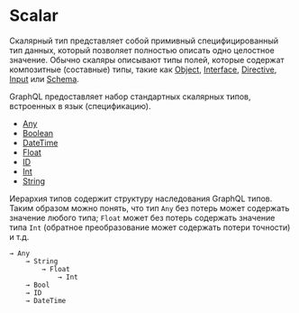 # Scalar

Скалярный тип представляет собой примивный специфицированный тип данных, который позволяет полностью 
описать одно целостное значение. Обычно скаляры описывают типы полей, которые содержат композитные 
(составные) типы, такие как 
[Object](/sdl/object), 
[Interface](/sdl/interface), 
[Directive](/sdl/directive), 
[Input](/sdl/input) или 
[Schema](/sdl/schema).


GraphQL предоставляет набор стандартных скалярных типов, встроенных в язык (спецификацию).

- [Any](/sdl/scalar/any)
- [Boolean](/sdl/scalar/boolean)
- [DateTime](/sdl/scalar/date-time)
- [Float](/sdl/scalar/float)
- [ID](/sdl/scalar/id)
- [Int](/sdl/scalar/int)
- [String](/sdl/scalar/string)

Иерархия типов содержит структуру наследования GraphQL типов. Таким образом можно понять, 
что тип `Any` без потерь может содержать значение любого типа; `Float` может без потерь 
содержать значение типа `Int` (обратное преобразование может содержать потери точности) и т.д.  

```accord
→ Any
    → String
        → Float
            → Int
    → Bool
    → ID
    → DateTime
```
